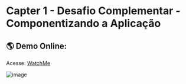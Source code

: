 # Capter 1 - Desafio Complementar - Componentizando a Aplicação

## :earth_americas: Demo Online: 
Acesse: [WatchMe](https://capitulo1-desafio-complementar.netlify.app/)

![image](https://user-images.githubusercontent.com/89926211/147606100-e07e7fba-9e63-48a9-b8e4-a0d1deed0574.png)
